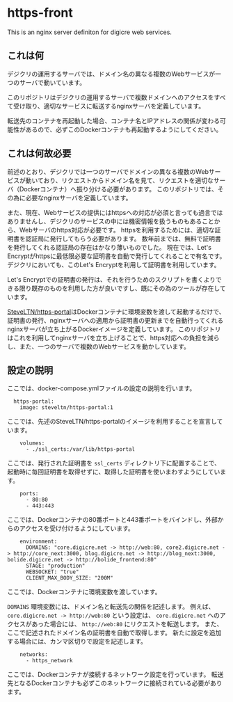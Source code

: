 # https-front
This is an nginx server definiton for digicre web services.

## これは何
デジクリの運用するサーバでは、ドメイン名の異なる複数のWebサービスが一つのサーバで動いています。

このリポジトリはデジクリの運用するサーバで複数ドメインへのアクセスをすべて受け取り、適切なサービスに転送するnginxサーバを定義しています。

転送先のコンテナを再起動した場合、コンテナ名とIPアドレスの関係が変わる可能性があるので、必ずこのDockerコンテナも再起動するようにしてください。

## これは何故必要
前述のとおり、デジクリでは一つのサーバでドメインの異なる複数のWebサービスが動いており、リクエストからドメイン名を見て、リクエストを適切なサーバ（Dockerコンテナ）へ振り分ける必要があります。
このリポジトリでは、その為に必要なnginxサーバを定義しています。

また、現在、Webサービスの提供にはhttpsへの対応が必須と言っても過言ではありませんし、デジクリのサービスの中には機密情報を扱うものもあることから、Webサーバのhttps対応が必要です。
httpsを利用するためには、適切な証明書を認証局に発行してもらう必要があります。
数年前までは、無料で証明書を発行してくれる認証局の存在はかなり薄いものでした。
現在では、Let's Encryptがhttpsに最低限必要な証明書を自動で発行してくれることで有名です。
デジクリにおいても、このLet's Encryptを利用して証明書を利用しています。

Let's Encryptでの証明書の発行は、それを行うためのスクリプトを書くよりできる限り既存のものを利用した方が良いですし、既にその為のツールが存在しています。

[SteveLTN/https-portal](https://github.com/SteveLTN/https-portal)はDockerコンテナに環境変数を渡して起動するだけで、証明書の発行、nginxサーバへの適用から証明書の更新までを自動行ってくれるnginxサーバが立ち上がるDockerイメージを定義しています。
このリポジトリはこれを利用してnginxサーバを立ち上げることで、https対応への負担を減らし、また、一つのサーバで複数のWebサービスを動かしています。

## 設定の説明
ここでは、docker-compose.ymlファイルの設定の説明を行います。

```
  https-portal:
    image: steveltn/https-portal:1
```
ここでは、先述のSteveLTN/https-portalのイメージを利用することを宣言しています。

```
    volumes:
      - ./ssl_certs:/var/lib/https-portal
```
ここでは、発行された証明書を `ssl_certs` ディレクトリ下に配置することで、起動時に毎回証明書を取得せずに、取得した証明書を使いまわすようにしています。

```
    ports:
      - 80:80
      - 443:443
```
ここでは、Dockerコンテナの80番ポートと443番ポートをバインドし、外部からのアクセスを受け付けるようにしています。

```
    environment:
      DOMAINS: "core.digicre.net -> http://web:80, core2.digicre.net -> http://core_next:3000, blog.digicre.net -> http://blog_next:3000, bolide.digicre.net -> http://bolide_frontend:80"
      STAGE: "production"
      WEBSOCKET: "true"
      CLIENT_MAX_BODY_SIZE: "200M"
```
ここでは、Dockerコンテナに環境変数を渡しています。

`DOMAINS` 環境変数には、ドメイン名と転送先の関係を記述します。
例えば、 `core.digicre.net -> http://web:80` という設定は、 `core.digicre.net` へのアクセスがあった場合には、 `http://web:80` にリクエストを転送します。
また、ここで記述されたドメイン名の証明書を自動で取得します。
新たに設定を追加する場合には、カンマ区切りで設定を記述します。

```
    networks:
      - https_network
```
ここでは、Dockerコンテナが接続するネットワーク設定を行っています。
転送先となるDockerコンテナも必ずこのネットワークに接続されている必要があります。
